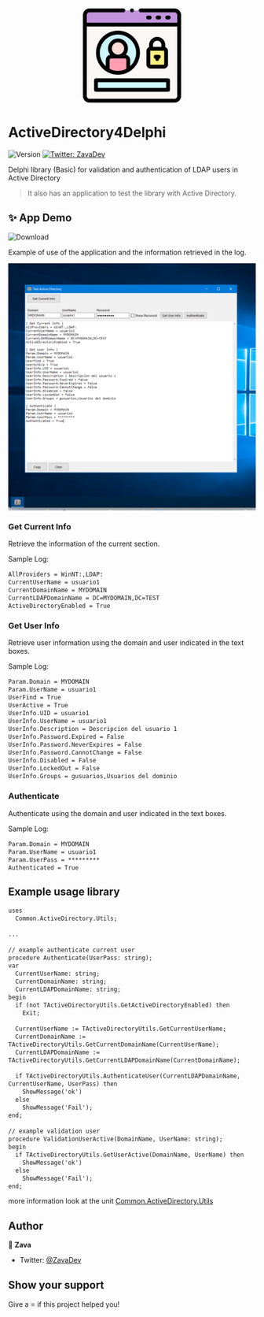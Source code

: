 <p align="center">
  <img width="200" align="center" src="./resources/login.svg" alt="demo"/>
</p>

# ActiveDirectory4Delphi 

![Version](https://img.shields.io/badge/version-1.0.0-blue.svg?cacheSeconds=2592000)
[![Twitter: ZavaDev](https://img.shields.io/twitter/follow/ZavaDev.svg?style=social)](https://twitter.com/ZavaDev)

Delphi library (Basic) for validation and authentication of LDAP users in Active Directory

> It also has an application to test the library with Active Directory.

## ✨ App Demo

![Download](https://img.shields.io/github/downloads/edzava/VCL-ActiveDirectory4Delphi/latest/total)

Example of use of the application and the information retrieved in the log.

<p align="center">
  <img width="900" align="center" src="./resources/screen-main.png" alt="demo"/>
</p>

### Get Current Info 

Retrieve the information of the current section.

Sample Log:
```log
AllProviders = WinNT:,LDAP:
CurrentUserName = usuario1
CurrentDomainName = MYDOMAIN
CurrentLDAPDomainName = DC=MYDOMAIN,DC=TEST
ActiveDirectoryEnabled = True
```

### Get User Info

Retrieve user information using the domain and user indicated in the text boxes.

Sample Log:
```log
Param.Domain = MYDOMAIN
Param.UserName = usuario1
UserFind = True
UserActive = True
UserInfo.UID = usuario1
UserInfo.UserName = usuario1
UserInfo.Description = Descripcion del usuario 1
UserInfo.Password.Expired = False
UserInfo.Password.NeverExpires = False
UserInfo.Password.CannotChange = False
UserInfo.Disabled = False
UserInfo.LockedOut = False
UserInfo.Groups = gusuarios,Usuarios del dominio
```

### Authenticate

Authenticate using the domain and user indicated in the text boxes.

Sample Log:
```log
Param.Domain = MYDOMAIN
Param.UserName = usuario1
Param.UserPass = *********
Authenticated = True
```

## Example usage library

```delphi
uses
  Common.ActiveDirectory.Utils;

...

// example authenticate current user
procedure Authenticate(UserPass: string);
var
  CurrentUserName: string;
  CurrentDomainName: string;
  CurrentLDAPDomainName: string;
begin
  if (not TActiveDirectoryUtils.GetActiveDirectoryEnabled) then
    Exit;

  CurrentUserName := TActiveDirectoryUtils.GetCurrentUserName;
  CurrentDomainName := TActiveDirectoryUtils.GetCurrentDomainName(CurrentUserName);  
  CurrentLDAPDomainName := TActiveDirectoryUtils.GetCurrentLDAPDomainName(CurrentDomainName);  

  if TActiveDirectoryUtils.AuthenticateUser(CurrentLDAPDomainName, CurrentUserName, UserPass) then
    ShowMessage('ok')
  else
    ShowMessage('Fail');
end;

// example validation user
procedure ValidationUserActive(DomainName, UserName: string);
begin
  if TActiveDirectoryUtils.GetUserActive(DomainName, UserName) then
    ShowMessage('ok')
  else
    ShowMessage('Fail');
end;
```

more information look at the unit [Common.ActiveDirectory.Utils](./src/Common/Common.ActiveDirectory.Utils.pas)

## Author

👤 **Zava**

* Twitter: [@ZavaDev](https://twitter.com/ZavaDev)

## Show your support

Give a ⭐️ if this project helped you!